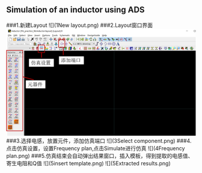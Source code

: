 ## Simulation of an inductor using ADS
###1.新建Layout
![](1New layout.png)
###2.Layout窗口界面
![](2Layout.png)
###3.选择电感，放置元件，添加仿真端口
![](3Select component.png)
###4.点击仿真设置，设置Frequency plan,点击Simulate进行仿真
![](4Frequency plan.png)
###5.仿真结束会自动弹出结果窗口，插入模板，得到提取的电感值、寄生电阻和Q值
![](5insert template.png)
![](5Extracted results.png)